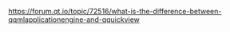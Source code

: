 https://forum.qt.io/topic/72516/what-is-the-difference-between-qqmlapplicationengine-and-qquickview

